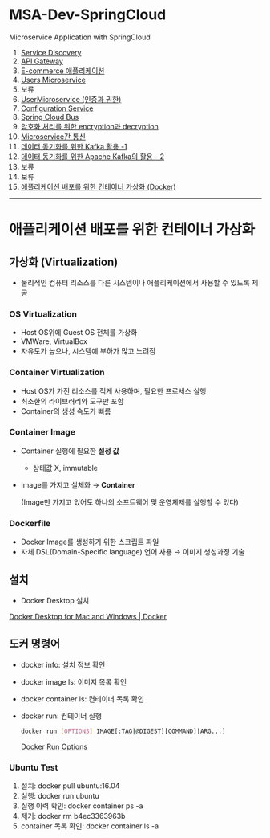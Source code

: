 # MSA-Dev-SpringCloud
Microservice Application with SpringCloud


1. [Service Discovery](https://www.notion.so/1-Service-Discovery-0ce760370a4745049a6cb7d533c08a41)
2. [API Gateway](https://www.notion.so/2-API-Gateway-Service-6067ff34af334b68b62bb31727513302)
3. [E-commerce 애플리케이션](https://www.notion.so/3-E-commerce-ef080a18f84442338e1e7fe2aa22d457)
4. [Users Microservice](https://www.notion.so/4-Users-Microservice-0b81b862fd8541cbb37a5a5d9ec48374)
5. 보류
6. [UserMicroservice (인증과 권한)](https://www.notion.so/6-UserMicroservice-a56d8c61c3c64cde83b800e6cd7a31ca)
7. [Configuration Service](https://www.notion.so/7-Configuration-Service-fbedb62c4e1f45beb6d10a8d8a8476a7)
8. [Spring Cloud Bus](https://www.notion.so/4-Users-Microservice-0b81b862fd8541cbb37a5a5d9ec48374)
9. [암호화 처리를 위한 encryption과 decryption](https://www.notion.so/9-encryption-decryption-114a825c3d7042eb8580ba2534f7776a)
10. [Microservice간 통신 ](https://www.notion.so/10-Microservice-d78b2cce4b8e45cb8bcc12331b422625)
11. [데이터 동기화를 위한 Kafka 활용 -1](https://www.notion.so/11-Kafka-1-65a2e138848f4cc2bdcca61306ca59f0)
12. [데이터 동기화를 위한 Apache Kafka의 활용 - 2](https://www.notion.so/12-Apache-Kafka-2-41891d89afb946e3828c795b3232fd91)
13. 보류
14. 보류
15. [애플리케이션 배포를 위한 컨테이너 가상화 (Docker)](https://www.notion.so/15-8b44db4f71c248f3a52f19f0a04083cf)




----------------

# 애플리케이션 배포를 위한 컨테이너 가상화 


## 가상화 (Virtualization)

- 물리적인 컴퓨터 리소스를 다른 시스템이나 애플리케이션에서 사용할 수 있도록 제공

### OS Virtualization

- Host OS위에 Guest OS 전체를 가상화
- VMWare, VirtualBox
- 자유도가 높으나, 시스템에 부하가 많고 느려짐

### Container Virtualization

- Host OS가 가진 리소스를 적게 사용하며, 필요한 프로세스 실행
- 최소한의 라이브러리와 도구만 포함
- Container의 생성 속도가 빠름

### Container Image

- Container 실행에 필요한 **설정 값**
    - 상태값 X, immutable
- Image를 가지고 실체화 → **Container**

    (Image만 가지고 있어도 하나의 소프트웨어 및 운영체제를 실행할 수 있다)

### Dockerfile

- Docker Image를 생성하기 위한 스크립트 파일
- 자체 DSL(Domain-Specific language) 언어 사용 → 이미지 생성과정 기술

## 설치

- Docker Desktop 설치

[Docker Desktop for Mac and Windows | Docker](https://www.docker.com/products/docker-desktop)

## 도커 명령어

- docker info: 설치 정보 확인
- docker image ls: 이미지 목록 확인
- docker container ls: 컨테이너 목록 확인
- docker run: 컨테이너 실행

    ```bash
    docker run [OPTIONS] IMAGE[:TAG|@DIGEST][COMMAND][ARG...]
    ```

    [Docker Run Options](https://www.notion.so/5a15209bfe764f0681d62d445f2ef621)

### Ubuntu Test

1. 설치: docker pull ubuntu:16.04
2. 실행: docker run ubuntu
3. 실행 이력 확인: docker container ps -a
4. 제거: docker rm b4ec3363963b
5. container 목록 확인: docker container ls -a
